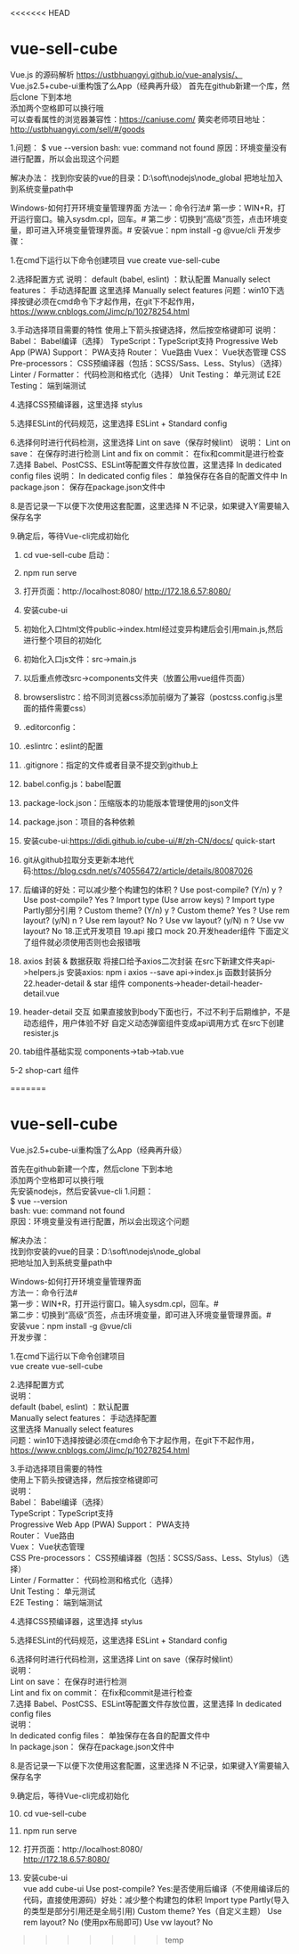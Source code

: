<<<<<<< HEAD
# vue-sell-cube
Vue.js 的源码解析
https://ustbhuangyi.github.io/vue-analysis/、
Vue.js2.5+cube-ui重构饿了么App（经典再升级）
首先在github新建一个库，然后clone 下到本地  
添加两个空格即可以换行哦  
可以查看属性的浏览器兼容性：https://caniuse.com/
黄奕老师项目地址：http://ustbhuangyi.com/sell/#/goods

1.问题：
$ vue --version
bash: vue: command not found
原因：环境变量没有进行配置，所以会出现这个问题

解决办法：
找到你安装的vue的目录：D:\soft\nodejs\node_global
把地址加入到系统变量path中

Windows-如何打开环境变量管理界面
方法一：命令行法#
第一步：WIN+R，打开运行窗口。输入sysdm.cpl，回车。#
第二步：切换到“高级”页签，点击环境变量，即可进入环境变量管理界面。#
安装vue：npm install -g @vue/cli
开发步骤：

1.在cmd下运行以下命令创建项目
    vue create vue-sell-cube

2.选择配置方式
    说明：
    default (babel, eslint) ：默认配置
    Manually select features： 手动选择配置
    这里选择 Manually select features
    问题：win10下选择按键必须在cmd命令下才起作用，在git下不起作用，https://www.cnblogs.com/Jimc/p/10278254.html

3.手动选择项目需要的特性
    使用上下箭头按键选择，然后按空格键即可
    说明：
    Babel： Babel编译（选择）
    TypeScript：TypeScript支持
    Progressive Web App (PWA) Support： PWA支持
    Router： Vue路由
    Vuex： Vue状态管理
    CSS Pre-processors： CSS预编译器（包括：SCSS/Sass、Less、Stylus）（选择）
    Linter / Formatter： 代码检测和格式化（选择）
    Unit Testing： 单元测试
    E2E Testing： 端到端测试

4.选择CSS预编译器，这里选择 stylus

5.选择ESLint的代码规范，这里选择 ESLint + Standard config

6.选择何时进行代码检测，这里选择 Lint on save（保存时候lint）
    说明：
    Lint on save： 在保存时进行检测
    Lint and fix on commit： 在fix和commit是进行检查
7.选择 Babel、PostCSS、ESLint等配置文件存放位置，这里选择 In dedicated config files
    说明：
    In dedicated config files： 单独保存在各自的配置文件中
    In package.json： 保存在package.json文件中

8.是否记录一下以便下次使用这套配置，这里选择 N 不记录，如果键入Y需要输入保存名字

9.确定后，等待Vue-cli完成初始化

1.  cd vue-sell-cube
启动：
2.  npm run serve 

3.  打开页面：http://localhost:8080/
              http://172.18.6.57:8080/    

4.  安装cube-ui
5.  初始化入口html文件public->index.html经过变异构建后会引用main.js,然后进行整个项目的初始化
6.  初始化入口js文件：src->main.js
7.  以后重点修改src->components文件夹（放置公用vue组件页面）
8.  browserslistrc：给不同浏览器css添加前缀为了兼容（postcss.config.js里面的插件需要css）
9.  .editorconfig：
10. .eslintrc：eslint的配置
11. .gitignore：指定的文件或者目录不提交到github上
12. babel.config.js：babel配置
13. package-lock.json：压缩版本的功能版本管理使用的json文件
14. package.json：项目的各种依赖
15. 安装cube-ui:https://didi.github.io/cube-ui/#/zh-CN/docs/    quick-start
16. git从github拉取分支更新本地代码:https://blog.csdn.net/s740556472/article/details/80087026
17. 后编译的好处：可以减少整个构建包的体积
    ? Use post-compile? (Y/n) y
    ? Use post-compile? Yes
    ? Import type (Use arrow keys)
    ? Import type Partly部分引用
    ? Custom theme? (Y/n) y
    ? Custom theme? Yes
    ? Use rem layout? (y/N) n
    ? Use rem layout? No
    ? Use vw layout? (y/N) n
    ? Use vw layout? No
18.正式开发项目
19.api 接口 mock
20.开发header组件
    下面定义了组件就必须使用否则也会报错哦
21. axios 封装 & 数据获取
    将接口给予axios二次封装
    在src下新建文件夹api->helpers.js
    安装axios: npm i axios --save
    api->index.js
    函数封装拆分
22.header-detail & star 组件
    components->header-detail-header-detail.vue
23. header-detail 交互
		如果直接放到body下面也行，不过不利于后期维护，不是动态组件，用户体验不好
		自定义动态弹窗组件变成api调用方式
	在src下创建resister.js
24. tab组件基础实现
    components->tab->tab.vue

5-2 shop-cart 组件
    
=======
# vue-sell-cube  
Vue.js2.5+cube-ui重构饿了么App（经典再升级）  

首先在github新建一个库，然后clone 下到本地  
添加两个空格即可以换行哦  
先安装nodejs，然后安装vue-cli
1.问题：  
$ vue --version  
bash: vue: command not found  
原因：环境变量没有进行配置，所以会出现这个问题  

解决办法：  
找到你安装的vue的目录：D:\soft\nodejs\node_global  
把地址加入到系统变量path中  

Windows-如何打开环境变量管理界面    
方法一：命令行法#  
第一步：WIN+R，打开运行窗口。输入sysdm.cpl，回车。#  
第二步：切换到“高级”页签，点击环境变量，即可进入环境变量管理界面。#  
安装vue：npm install -g @vue/cli  
开发步骤：  

1.在cmd下运行以下命令创建项目  
    vue create vue-sell-cube  

2.选择配置方式  
    说明：  
    default (babel, eslint) ：默认配置  
    Manually select features： 手动选择配置  
    这里选择 Manually select features  
    问题：win10下选择按键必须在cmd命令下才起作用，在git下不起作用，https://www.cnblogs.com/Jimc/p/10278254.html  

3.手动选择项目需要的特性    
    使用上下箭头按键选择，然后按空格键即可    
    说明：    
    Babel： Babel编译（选择）    
    TypeScript：TypeScript支持  
    Progressive Web App (PWA) Support： PWA支持  
    Router： Vue路由  
    Vuex： Vue状态管理  
    CSS Pre-processors： CSS预编译器（包括：SCSS/Sass、Less、Stylus）（选择）  
    Linter / Formatter： 代码检测和格式化（选择）  
    Unit Testing： 单元测试  
    E2E Testing： 端到端测试  

4.选择CSS预编译器，这里选择 stylus    

5.选择ESLint的代码规范，这里选择 ESLint + Standard config   
 
6.选择何时进行代码检测，这里选择 Lint on save（保存时候lint）  
    说明：  
    Lint on save： 在保存时进行检测  
    Lint and fix on commit： 在fix和commit是进行检查  
7.选择 Babel、PostCSS、ESLint等配置文件存放位置，这里选择 In dedicated config files  
    说明：  
    In dedicated config files： 单独保存在各自的配置文件中  
    In package.json： 保存在package.json文件中  

8.是否记录一下以便下次使用这套配置，这里选择 N 不记录，如果键入Y需要输入保存名字  

9.确定后，等待Vue-cli完成初始化  

10. cd vue-sell-cube  

11. npm run serve   

12. 打开页面：http://localhost:8080/  
              http://172.18.6.57:8080/  

13. 安装cube-ui  
   vue add cube-ui
    Use post-compile?  Yes:是否使用后编译（不使用编译后的代码，直接使用源码）好处：减少整个构建包的体积
   Import type Partly(导入的类型是部分引用还是全局引用)
   Custom theme? Yes（自定义主题）
    Use rem layout? No (使用px布局即可)
    Use vw layout? No

>>>>>>> temp
